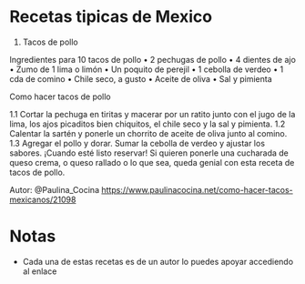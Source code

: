 # Recetas tipicas de Mexico

1. Tacos de pollo

Ingredientes para 10 tacos de pollo
•	2 pechugas de pollo
•	4 dientes de ajo
•	Zumo de 1 lima o limón
•	Un poquito de perejil
•	1 cebolla de verdeo
•	1 cda de comino
•	Chile seco, a gusto
•	Aceite de oliva
•	Sal y pimienta

Como hacer tacos de pollo

1.1	Cortar la pechuga en tiritas y macerar por un ratito junto con el jugo de la lima, los ajos picaditos bien chiquitos, el chile seco y la sal y pimienta.
1.2	Calentar la sartén y ponerle un chorrito de aceite de oliva junto al comino.
1.3	Agregar el pollo y dorar. Sumar la cebolla de verdeo y ajustar los sabores. ¡Cuando esté listo reservar!
Si quieren ponerle una cucharada de queso crema, o queso rallado o lo que sea, queda genial con esta receta de tacos de pollo.

Autor: @Paulina_Cocina https://www.paulinacocina.net/como-hacer-tacos-mexicanos/21098

# Notas

- Cada una de estas recetas es de un autor lo puedes apoyar accediendo al enlace
